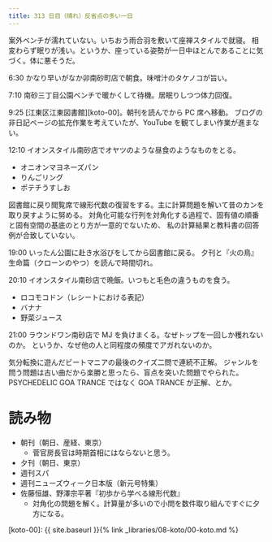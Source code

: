 ```yaml
---
title: 313 日目（晴れ）反省点の多い一日
---
```


案外ベンチが濡れていない。いちおう雨合羽を敷いて座禅スタイルで就寝。
相変わらず眠りが浅い。というか、座っている姿勢が一日中ほとんであることに気づく。体に悪そうだ。

6:30 かなり早いがなか卯南砂町店で朝食。味噌汁のタケノコが旨い。

7:10 南砂三丁目公園ベンチで暖かくして待機。居眠りしつつ体力回復。

9:25 [江東区江東図書館][koto-00]。朝刊を読んでから PC 席へ移動。
ブログの非日記ページの拡充作業を考えていたが、YouTube を観てしまい作業が進まない。

12:10 イオンスタイル南砂店でオヤツのような昼食のようなものをとる。
* オニオンマヨネーズパン
* りんごリング
* ポテチうすしお

図書館に戻り閲覧席で線形代数の復習をする。主に計算問題を解いて昔のカンを取り戻すように努める。
対角化可能な行列を対角化する過程で、固有値の順番と固有空間の基底のとり方が一意的でないため、
私の計算結果と教科書の回答例が合致していない。

19:00 いったん公園に赴き水浴びをしてから図書館に戻る。
夕刊と『火の鳥』生命篇（クローンのやつ）を読んで時間切れ。

20:10 イオンスタイル南砂店で晩飯。いつもと毛色の違うものを食う。
* ロコモコドン（レシートにおける表記）
* バナナ
* 野菜ジュース

21:00 ラウンドワン南砂店で MJ を負けまくる。なぜトップを一回しか穫れないのか。
というか、なぜ他の人と同程度の頻度でアガれないのか。

気分転換に遊んだビートマニアの最後のクイズ二問で連続不正解。
ジャンルを問う問題は古い曲だから楽勝と思ったら、盲点を突いた問題でやられた。
PSYCHEDELIC GOA TRANCE ではなく GOA TRANCE が正解、とか。

# 読み物

* 朝刊（朝日、産経、東京）
  * 菅官房長官は時期首相にはならないと思う。
* 夕刊（朝日、東京）
* 週刊スパ
* 週刊ニューズウィーク日本版（新元号特集）
* 佐藤恒雄、野澤宗平著『初歩から学べる線形代数』
  * 対角化の問題を解く。計算量が多いので小問を数件取り組んですぐに夕方になる。

[koto-00]: {{ site.baseurl }}{% link _libraries/08-koto/00-koto.md %}
